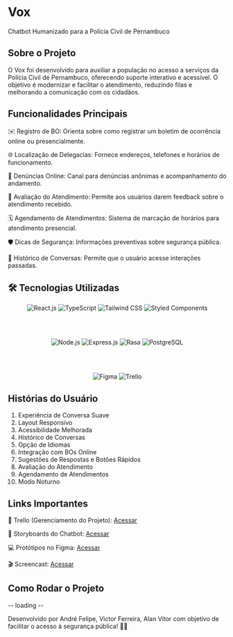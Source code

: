 # Vox
Chatbot Humanizado para a Polícia Civil de Pernambuco

## Sobre o Projeto
O Vox foi desenvolvido para auxiliar a população no acesso a serviços da Polícia Civil de Pernambuco, oferecendo suporte interativo e acessível. O objetivo é modernizar e facilitar o atendimento, reduzindo filas e melhorando a comunicação com os cidadãos.

## Funcionalidades Principais
✉️ Registro de BO: Orienta sobre como registrar um boletim de ocorrência online ou presencialmente.

🌐 Localização de Delegacias: Fornece endereços, telefones e horários de funcionamento.

📝 Denúncias Online: Canal para denúncias anônimas e acompanhamento do andamento.

🌟 Avaliação do Atendimento: Permite aos usuários darem feedback sobre o atendimento recebido.

🗓️ Agendamento de Atendimentos: Sistema de marcação de horários para atendimento presencial.

🛡️ Dicas de Segurança: Informações preventivas sobre segurança pública.

🔄 Histórico de Conversas: Permite que o usuário acesse interações passadas.

## 🛠️ Tecnologias Utilizadas

<div align="center">
  

  <img src="https://img.shields.io/badge/Frontend-React.js-61DAFB?style=for-the-badge&logo=react&logoColor=white" alt="React.js" />
  <img src="https://img.shields.io/badge/TypeScript-3178C6?style=for-the-badge&logo=typescript&logoColor=white" alt="TypeScript" />
  <img src="https://img.shields.io/badge/Tailwind_CSS-38B2AC?style=for-the-badge&logo=tailwind-css&logoColor=white" alt="Tailwind CSS" />
  <img src="https://img.shields.io/badge/Styled_Components-DB7093?style=for-the-badge&logo=styled-components&logoColor=white" alt="Styled Components" />
  
  <br><br>
  

  <img src="https://img.shields.io/badge/Backend-Node.js-339933?style=for-the-badge&logo=node.js&logoColor=white" alt="Node.js" />
  <img src="https://img.shields.io/badge/Express.js-000000?style=for-the-badge&logo=express&logoColor=white" alt="Express.js" />
  <img src="https://img.shields.io/badge/NLP-Rasa-5E4AE3?style=for-the-badge&logo=rasa&logoColor=white" alt="Rasa" />
  <img src="https://img.shields.io/badge/PostgreSQL-4169E1?style=for-the-badge&logo=postgresql&logoColor=white" alt="PostgreSQL" />
  
  <br><br>


  <img src="https://img.shields.io/badge/Figma-Protótipos-F24E1E?style=for-the-badge&logo=figma&logoColor=white" alt="Figma" />
  <img src="https://img.shields.io/badge/Trello-Gestão-0052CC?style=for-the-badge&logo=trello&logoColor=white" alt="Trello" />

</div>



## Histórias do Usuário
1. Experiência de Conversa Suave
2. Layout Responsivo
3. Acessibilidade Melhorada
4. Histórico de Conversas
5. Opção de Idiomas
6. Integração com BOs Online
7. Sugestões de Respostas e Botões Rápidos
8. Avaliação do Atendimento
9. Agendamento de Atendimentos
10. Modo Noturno

## Links Importantes
📂 Trello (Gerenciamento do Projeto): [Acessar](https://trello.com/b/eKRNfaSC/projeto-accenture)

📝 Storyboards do Chatbot: [Acessar](https://www.figma.com/board/k2HWikIzhrbJz0XkXj7OHY/StoryBoard---Mo%C3%A3?node-id=0-1&p=f&t=Kovjw56RPPk2BRMt-0)

💻 Protótipos no Figma: [Acessar](https://www.figma.com/design/6TVVSwysXotM3phDzW9TeX/Vox?node-id=87-512&t=M8T2lAza9VNu4Jhf-0)

:clapper: Screencast: [Acessar](https://youtu.be/oFvomU1aAY4)

## Como Rodar o Projeto
-- loading --

Desenvolvido por André Felipe, Victor Ferreira, Alan Vitor com objetivo de facilitar o acesso à segurança pública! 💪🏻
